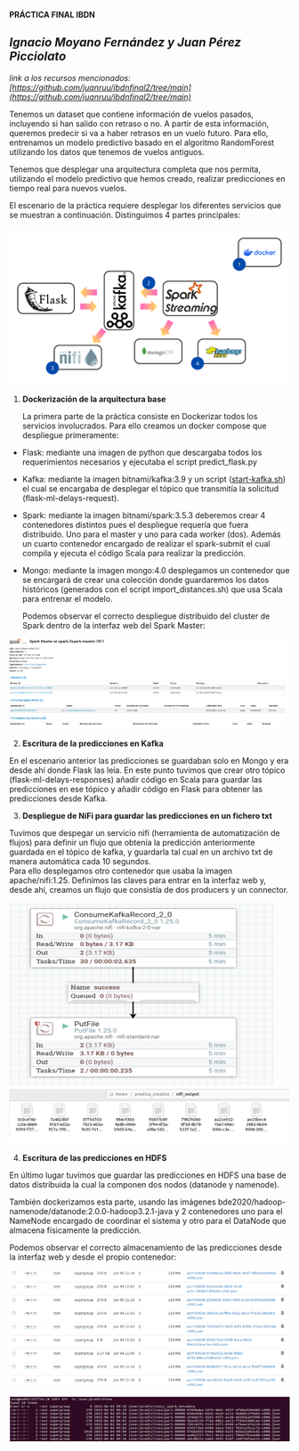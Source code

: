 **PRÁCTICA FINAL IBDN**

*Ignacio Moyano Fernández y Juan Pérez Picciolato*  
---

*link a los recursos mencionados: [https://github.com/juanruu/ibdnfinal2/tree/main](https://github.com/juanruu/ibdnfinal2/tree/main)*

Tenemos un dataset que contiene información de vuelos pasados, incluyendo si han salido con retraso o no. A partir de esta información, queremos predecir si va a haber retrasos en un vuelo futuro. Para ello, entrenamos un modelo predictivo basado en el algoritmo RandomForest utilizando los datos que tenemos de vuelos antiguos. 

Tenemos que desplegar una arquitectura completa que nos permita, utilizando el modelo predictivo que hemos creado, realizar predicciones en tiempo real para nuevos vuelos.

El escenario de la práctica requiere desplegar los diferentes servicios que se muestran a continuación. Distinguimos 4 partes principales:  
	  
![Arquitectura general](images/flujo_final.png)


1. **Dockerización de la arquitectura base**   
     
   La primera parte de la práctica consiste en Dockerizar todos los servicios involucrados. Para ello creamos un docker compose que despliegue primeramente:  
     
- Flask: mediante una imagen de python que descargaba todos los requerimientos necesarios y ejecutaba el script predict\_flask.py


- Kafka: mediante la imagen bitnami/kafka:3.9 y un script ([start-kafka.sh](http://start-kafka.sh)) el   cual se encargaba de desplegar el tópico que transmitía la solicitud (flask-ml-delays-request).

- Spark: mediante la imagen bitnami/spark:3.5.3 deberemos crear 4 contenedores distintos pues el despliegue requería que fuera distribuido. Uno para el master y uno para cada worker (dos). Además un cuarto contenedor encargado de realizar el spark-submit el cual compila y ejecuta el código Scala para realizar la predicción.

- Mongo: mediante la imagen mongo:4.0 desplegamos un contenedor que se encargará de crear una colección donde guardaremos los datos históricos (generados con el script import\_distances.sh) que usa Scala para entrenar el modelo.


  Podemos observar el correcto despliegue distribuido del cluster de Spark dentro de la interfaz web del Spark Master:

![Spark](images/spark.png)

2. **Escritura de la predicciones en Kafka** 

En el escenario anterior las predicciones se guardaban solo en Mongo y era desde ahí donde Flask las leía. En este punto tuvimos que crear otro tópico (flask-ml-delays-responses) añadir código en Scala para guardar las predicciones en ese tópico y añadir código en Flask para obtener las predicciones desde Kafka.

3. **Despliegue de NiFi para guardar las predicciones en un fichero txt**

Tuvimos que despegar un servicio nifi (herramienta de automatización de flujos) para definir un flujo que obtenía la predicción anteriormente guardada en el tópico de kafka, y guardarla tal cual en un archivo txt de manera automática cada 10 segundos.   
Para ello desplegamos otro contenedor que usaba la imagen apache/nifi:1.25. Definimos las claves para entrar en la interfaz web y, desde ahí, creamos un flujo que consistía de dos producers y un connector.

![Nifi1](images/nifi1.png)
![Nifi2](images/nifi2.png)

4. **Escritura de las predicciones en HDFS**

En último lugar tuvimos que guardar las predicciones en HDFS una base de datos distribuida la cual la componen dos nodos (datanode y namenode). 

También dockerizamos esta parte, usando las imágenes bde2020/hadoop-namenode/datanode:2.0.0-hadoop3.2.1-java y 2 contenedores uno para el NameNode encargado de coordinar el sistema y otro para el DataNode que almacena físicamente la predicción.

Podemos observar el correcto almacenamiento de las predicciones desde la interfaz web y desde el propio contenedor:

![Spark](images/hdfs1.png)

![Spark](images/hdfs2.png)
